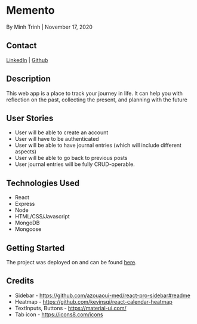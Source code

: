 # Memento

By Minh Trinh | November 17, 2020


## Contact

[LinkedIn](https://www.linkedin.com/in/m-trinh/) | [Github](https://github.com/mtrinh11)


## Description

This web app is a place to track your journey in life. It can help you with reflection on the past, collecting the present, and planning with the future


## User Stories

- User will be able to create an account
- User will have to be authenticated
- User will be able to have journal entries (which will include different aspects)
- User will be able to go back to previous posts
- User journal entries will be fully CRUD-operable.



## Technologies Used
* React 
* Express
* Node
* HTML/CSS/Javascript
* MongoDB
* Mongoose


## Getting Started

The project was deployed on and can be found [here](https://mementoapplication.herokuapp.com/).


## Credits
- Sidebar - https://github.com/azouaoui-med/react-pro-sidebar#readme
- Heatmap - https://github.com/kevinsqi/react-calendar-heatmap
- TextInputs, Buttons - https://material-ui.com/
- Tab icon - https://icons8.com/icons
